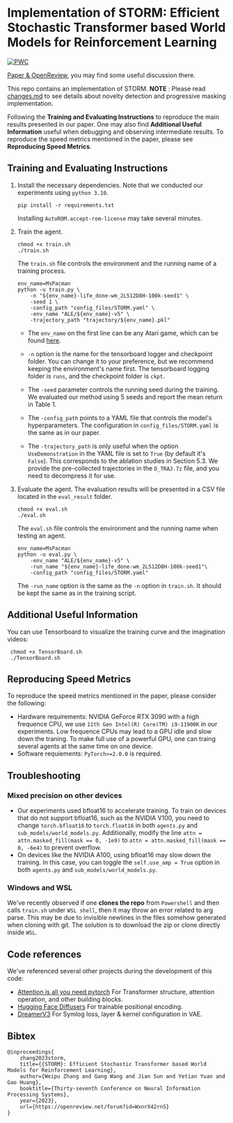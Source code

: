 # Implementation of STORM: Efficient Stochastic Transformer based World Models for Reinforcement Learning

[![PWC](https://img.shields.io/endpoint.svg?url=https://paperswithcode.com/badge/storm-efficient-stochastic-transformer-based-1/atari-games-100k-on-atari-100k)](https://paperswithcode.com/sota/atari-games-100k-on-atari-100k?p=storm-efficient-stochastic-transformer-based-1)

[Paper & OpenReview](https://openreview.net/forum?id=WxnrX42rnS), you may find some useful discussion there.

This repo contains an implementation of STORM. **NOTE** : Please read [changes.md](./changes.md) to see details about novelty detection and progressive masking implementation.

Following the **Training and Evaluating Instructions** to reproduce the main results presented in our paper. One may also find **Additional Useful Information** useful when debugging and observing intermediate results. To reproduce the speed metrics mentioned in the paper, please see **Reproducing Speed Metrics**.

## Training and Evaluating Instructions

1. Install the necessary dependencies. Note that we conducted our experiments using `python 3.10`.
    ```shell
    pip install -r requirements.txt
    ```
    Installing `AutoROM.accept-rom-license` may take several minutes.

2. Train the agent.
    ```shell
    chmod +x train.sh
    ./train.sh
    ```

    The `train.sh` file controls the environment and the running name of a training process. 
    ```shell
    env_name=MsPacman
    python -u train.py \
        -n "${env_name}-life_done-wm_2L512D8H-100k-seed1" \
        -seed 1 \
        -config_path "config_files/STORM.yaml" \
        -env_name "ALE/${env_name}-v5" \
        -trajectory_path "trajectory/${env_name}.pkl"
    ```

    - The `env_name` on the first line can be any Atari game, which can be found [here](https://gymnasium.farama.org/environments/atari/).
    
    - `-n` option is the name for the tensorboard logger and checkpoint folder. You can change it to your preference, but we recommend keeping the environment's name first. The tensorboard logging folder is `runs`, and the checkpoint folder is `ckpt`.

    - The `-seed` parameter controls the running seed during the training. We evaluated our method using 5 seeds and report the mean return in Table 1.

    - The `-config_path` points to a YAML file that controls the model's hyperparameters. The configuration in `config_files/STORM.yaml` is the same as in our paper.

    - The `-trajectory_path` is only useful when the option `UseDemonstration` in the YAML file is set to `True` (by default it's `False`). This corresponds to the ablation studies in Section 5.3. We provide the pre-collected trajectories in the `D_TRAJ.7z` file, and you need to decompress it for use.
    

3. Evaluate the agent. The evaluation results will be presented in a CSV file located in the `eval_result` folder.
    ```shell
    chmod +x eval.sh
    ./eval.sh
    ```

    The `eval.sh` file controls the environment and the running name when testing an agent.

    ```shell
    env_name=MsPacman
    python -u eval.py \
        -env_name "ALE/${env_name}-v5" \
        -run_name "${env_name}-life_done-wm_2L512D8H-100k-seed1"\
        -config_path "config_files/STORM.yaml" 
    ```

    The `-run_name` option is the same as the `-n` option in `train.sh`. It should be kept the same as in the training script.

## Additional Useful Information
You can use Tensorboard to visualize the training curve and the imagination videos:
```shell
 chmod +x TensorBoard.sh
 ./TensorBoard.sh
 ```


## Reproducing Speed Metrics
To reproduce the speed metrics mentioned in the paper, please consider the following:
- Hardware requirements: NVIDIA GeForce RTX 3090 with a high frequence CPU, we use `11th Gen Intel(R) Core(TM) i9-11900K` in our experiments. Low frequence CPUs may lead to a GPU idle and slow down the traning. To make full use of a powerful GPU, one can traing several agents at the same time on one device.
- Software requiements: `PyTorch>=2.0.0` is required.

## Troubleshooting
### Mixed precision on other devices
- Our experiments used bfloat16 to accelerate training. To train on devices that do not support bfloat16, such as the NVIDIA V100, you need to change `torch.bfloat16` to `torch.float16` in both `agents.py` and `sub_models/world_models.py`. Additionally, modify the line `attn = attn.masked_fill(mask == 0, -1e9)` to `attn = attn.masked_fill(mask == 0, -6e4)` to prevent overflow.
- On devices like the NVIDIA A100, using bfloat16 may slow down the training. In this case, you can toggle the `self.use_amp = True` option in both `agents.py` and `sub_models/world_models.py`.

### Windows and WSL
We've recently observed if one **clones the repo** from `Powershell` and then calls `train.sh` under `WSL shell`, then it may throw an error related to arg parse. This may be due to invisible newlines in the files somehow generated when cloning with git. The solution is to download the zip or clone directly inside `WSL`.

## Code references
We've referenced several other projects during the development of this code:
- [Attention is all you need pytorch](https://github.com/jadore801120/attention-is-all-you-need-pytorch) For Transformer structure, attention operation, and other building blocks.
- [Hugging Face Diffusers](https://github.com/huggingface/diffusers/blob/main/src/diffusers/models/embeddings.py) For trainable positional encoding.
- [DreamerV3](https://github.com/danijar/dreamerv3) For Symlog loss, layer & kernel configuration in VAE.

## Bibtex

```
@inproceedings{
    zhang2023storm,
    title={{STORM}: Efficient Stochastic Transformer based World Models for Reinforcement Learning},
    author={Weipu Zhang and Gang Wang and Jian Sun and Yetian Yuan and Gao Huang},
    booktitle={Thirty-seventh Conference on Neural Information Processing Systems},
    year={2023},
    url={https://openreview.net/forum?id=WxnrX42rnS}
}
```
